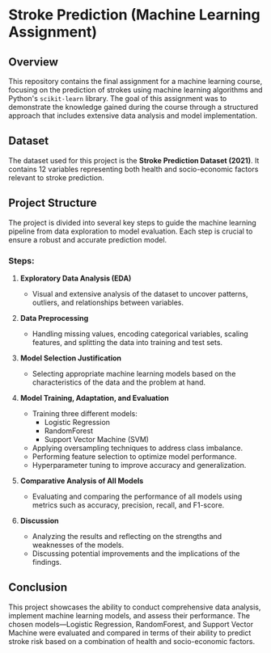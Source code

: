 # Stroke Prediction (Machine Learning Assignment)

## Overview

This repository contains the final assignment for a machine learning course, focusing on the prediction of strokes using machine learning algorithms and Python's `scikit-learn` library. The goal of this assignment was to demonstrate the knowledge gained during the course through a structured approach that includes extensive data analysis and model implementation.

## Dataset

The dataset used for this project is the **Stroke Prediction Dataset (2021)**. It contains 12 variables representing both health and socio-economic factors relevant to stroke prediction.

## Project Structure

The project is divided into several key steps to guide the machine learning pipeline from data exploration to model evaluation. Each step is crucial to ensure a robust and accurate prediction model.

### Steps:

1. **Exploratory Data Analysis (EDA)**
   - Visual and extensive analysis of the dataset to uncover patterns, outliers, and relationships between variables.
  
2. **Data Preprocessing**
   - Handling missing values, encoding categorical variables, scaling features, and splitting the data into training and test sets.

3. **Model Selection Justification**
   - Selecting appropriate machine learning models based on the characteristics of the data and the problem at hand.

4. **Model Training, Adaptation, and Evaluation**
   - Training three different models: 
     - Logistic Regression
     - RandomForest
     - Support Vector Machine (SVM)
   - Applying oversampling techniques to address class imbalance.
   - Performing feature selection to optimize model performance.
   - Hyperparameter tuning to improve accuracy and generalization.

5. **Comparative Analysis of All Models**
   - Evaluating and comparing the performance of all models using metrics such as accuracy, precision, recall, and F1-score.

6. **Discussion**
   - Analyzing the results and reflecting on the strengths and weaknesses of the models.
   - Discussing potential improvements and the implications of the findings.

## Conclusion

This project showcases the ability to conduct comprehensive data analysis, implement machine learning models, and assess their performance.
The chosen models—Logistic Regression, RandomForest, and Support Vector Machine were evaluated and compared in terms of their ability to predict stroke risk based on a combination of health and socio-economic factors.
